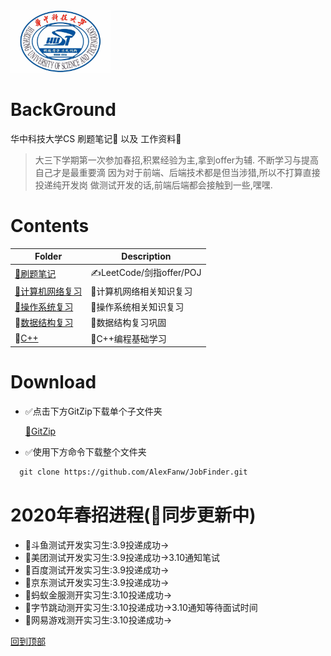 <img src="./image/hust.jpg" width="" height="100"/>

# BackGround
华中科技大学CS 刷题笔记💯 以及 工作资料💾

> 大三下学期第一次参加春招,积累经验为主,拿到offer为辅.
> 不断学习与提高自己才是最重要滴
> 因为对于前端、后端技术都是但当涉猎,所以不打算直接投递纯开发岗
> 做测试开发的话,前端后端都会接触到一些,嘿嘿.

# Contents

| Folder                  | Description                           |
| ----------------------- | ------------------------------------- |
| [🤵刷题笔记](./刷题笔记) | ✍️LeetCode/剑指offer/POJ                |
| [🤵计算机网络复习](./ComputerNetworking)           | 🐛计算机网络相关知识复习 |
| [🤵操作系统复习](./OS) | 🐧操作系统相关知识复习 |
| 🤵[数据结构复习](./DataStructure) | 🌲数据结构复习巩固 |
| 🤵[C++](./C++) | 📖C++编程基础学习 |




# Download

* ✅点击下方GitZip下载单个子文件夹

    [📁GitZip](http://kinolien.github.io/gitzip/)

* ✅使用下方命令下载整个文件夹

```markdown
  git clone https://github.com/AlexFanw/JobFinder.git
```

# 2020年春招进程(🚀同步更新中)
- 🚀斗鱼测试开发实习生:3.9投递成功->
- 🚀美团测试开发实习生:3.9投递成功->3.10通知笔试
- 🚀百度测试开发实习生:3.9投递成功->
- 🚀京东测试开发实习生:3.9投递成功->
- 🚀蚂蚁金服测开实习生:3.10投递成功->
- 🚀字节跳动测开实习生:3.10投递成功->3.10通知等待面试时间
- 🚀网易游戏测开实习生:3.10投递成功->







[回到顶部](#readme)
